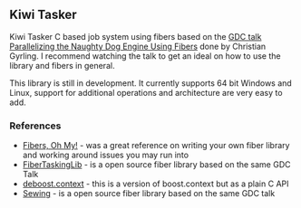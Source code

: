 ## Kiwi Tasker

Kiwi Tasker C based job system using fibers based on the [GDC talk Parallelizing the Naughty Dog Engine Using Fibers](https://www.gdcvault.com/play/1022186/Parallelizing-the-Naughty-Dog-Engine) done by Christian Gyrling. I recommend watching the talk to get an ideal on how to use the library and fibers in general.

This library is still in development. It currently supports 64 bit Windows and Linux, support for additional operations and architecture are very easy to add. 

### References
* [Fibers, Oh My!](https://graphitemaster.github.io/fibers) - was a great reference on writing your own fiber library and working around issues you may run into 
* [FiberTaskingLib](https://github.com/RichieSams/FiberTaskingLib) - is a open source fiber library based on the same GDC Talk
* [deboost.context](https://github.com/septag/deboost.context) - this is a version of boost.context but as a plain C API 
* [Sewing](https://github.com/JodiTheTigger/sewing) - is a open source fiber library based on the same GDC talk 
